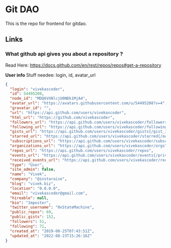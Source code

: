# Git DAO

This is the repo for frontend for gitdao.

## Links

### What github api gives you about a repository ?

Read Here: https://docs.github.com/en/rest/repos/repos#get-a-repository

**User info**
Stuff needee: login, id, avatar_url

```json
{
  "login": "vivekascoder",
  "id": 54495208,
  "node_id": "MDQ6VXNlcjU0NDk1MjA4",
  "avatar_url": "https://avatars.githubusercontent.com/u/54495208?v=4",
  "gravatar_id": "",
  "url": "https://api.github.com/users/vivekascoder",
  "html_url": "https://github.com/vivekascoder",
  "followers_url": "https://api.github.com/users/vivekascoder/followers",
  "following_url": "https://api.github.com/users/vivekascoder/following{/other_user}",
  "gists_url": "https://api.github.com/users/vivekascoder/gists{/gist_id}",
  "starred_url": "https://api.github.com/users/vivekascoder/starred{/owner}{/repo}",
  "subscriptions_url": "https://api.github.com/users/vivekascoder/subscriptions",
  "organizations_url": "https://api.github.com/users/vivekascoder/orgs",
  "repos_url": "https://api.github.com/users/vivekascoder/repos",
  "events_url": "https://api.github.com/users/vivekascoder/events{/privacy}",
  "received_events_url": "https://api.github.com/users/vivekascoder/received_events",
  "type": "User",
  "site_admin": false,
  "name": "Vivek",
  "company": "@instaraise",
  "blog": "vivek.biz",
  "location": "0.0.0.0",
  "email": "vivekascoder@gmail.com",
  "hireable": null,
  "bio": "Imposter",
  "twitter_username": "0xStateMachine",
  "public_repos": 69,
  "public_gists": 152,
  "followers": 51,
  "following": 71,
  "created_at": "2019-08-25T07:43:51Z",
  "updated_at": "2022-08-23T15:26:16Z"
}
```
